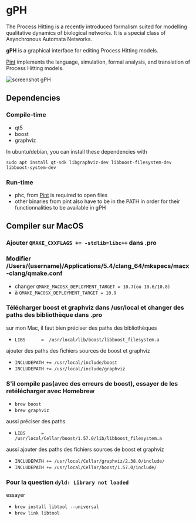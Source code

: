 # gPH
The Process Hitting is a recently introduced formalism suited for modelling qualitative dynamics of biological networks. It is a special class of Asynchronous Automata Networks.

**gPH** is a graphical interface for editing Process Hitting models.

[Pint](https://github.com/pauleve/pint/) implements the language, simulation, formal analysis, and translation of Process Hitting models.

![screenshot gPH](http://les-champions.github.io/gPH/images/gPH-screenshot-metazoan.png)

## Dependencies
### Compile-time
 * qt5
 * boost
 * graphviz

In ubuntu/debian, you can install these dependencies with
```
sudo apt install qt-sdk libgraphviz-dev libboost-filesystem-dev libboost-system-dev
```

### Run-time
 * phc, from [Pint](https://github.com/pauleve/pint/) is required to open files
 * other binaries from pint also have to be in the PATH in order for their functionnalities to be available in gPH

## Compiler sur MacOS 

### Ajouter ```QMAKE_CXXFLAGS += -stdlib=libc++``` dans .pro
### Modifier /Users/(username)/Applications/5.4/clang_64/mkspecs/macx-clang/qmake.conf
 * changer ```QMAKE_MACOSX_DEPLOYMENT_TARGET = 10.7(ou 10.6/10.8) ```
 * à ```QMAKE_MACOSX_DEPLOYMENT_TARGET = 10.9 ```

### Télécharger boost et graphviz dans /usr/local et changer des paths des bibliothèque dans .pro
 
 sur mon Mac, il faut bien préciser des paths des bibliothèques
 * ```LIBS 		=  /usr/local/lib/boost/libboost_filesystem.a```
 
 ajouter des paths des fichiers sources de boost et graphviz 
 *  ```INCLUDEPATH += /usr/local/include/boost ```
 *  ```INCLUDEPATH += /usr/local/include/graphviz ```
 
### S'il compile pas(avec des erreurs de boost), essayer de les retélécharger avec Homebrew
 * ```brew boost```
 * ```brew graphviz```
 
aussi préciser des paths
 * ```LIBS 		=  /usr/local/Cellar/boost/1.57.0/lib/libboost_filesystem.a```
 
aussi ajouter des paths des fichiers sources de boost et graphviz 
 *  ```INCLUDEPATH += /usr/local/Cellar/graphviz/2.38.0/include/ ```
 *  ```INCLUDEPATH += /usr/local/Cellar/boost/1.57.0/include/ ```

### Pour la question ```dyld: Library not loaded ```
 
 essayer 
 * ```brew install libtool --universal```  
 * ```brew link libtool``` 
